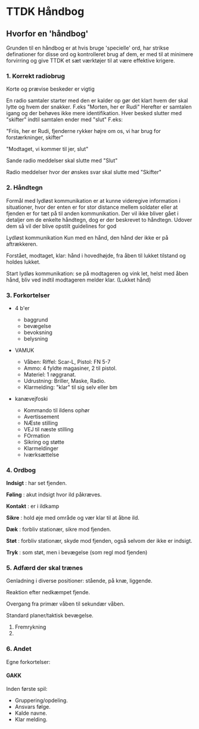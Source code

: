 # TTDK Håndbog


## Hvorfor en 'håndbog'
Grunden til en håndbog er at hvis bruge 'specielle' ord, har strikse definationer for disse ord og kontrolleret brug af dem, er med til at minimere forvirring og give TTDK et sæt værktøjer til at være effektive krigere.

### 1. Korrekt radiobrug
Korte og prævise beskeder er vigtig

En radio samtaler starter med den er kalder op gør det klart hvem der skal lytte og hvem der snakker.
F.eks "Morten, her er Rudi"
Herefter er samtalen igang og der behøves ikke mere identifikation.
Hver besked slutter med "skifter" indtil samtalen ender med "slut"
F.eks: 

"Friis, her er Rudi, fjenderne rykker højre om os, vi har brug for forstærkninger, skifter"

"Modtaget, vi kommer til jer, slut"

Sande radio meddelser skal slutte med "Slut"

Radio meddelser hvor der ønskes svar skal slutte med "Skifter"

### 2. Håndtegn
Formål med lydløst kommunikation er at kunne videregive information i situationer, hvor der enten er for stor distance mellem soldater eller at fjenden er for tæt på til anden kommunikation.
Der vil ikke bliver gået i detaljer om de enkelte håndtegn, dog er der beskrevet to håndtegn.
Udover dem så vil der blive opstilt guidelines for god

Lydløst kommunikation
Kun med en hånd, den hånd der ikke er på aftrækkeren.

Forstået, modtaget, klar: hånd i hovedhøjde, fra åben til lukket tilstand og holdes lukket.

Start lydløs kommunikation: se på modtageren og vink let, helst med åben hånd, bliv ved indtil modtageren melder klar. (Lukket hånd)



### 3. Forkortelser
- 4 b'er
    * baggrund
    * bevægelse
    * bevoksning
    * belysning

- VAMUK
    * Våben:	    Riffel: Scar-L, Pistol: FN 5-7
    * Ammo:	    4 fyldte magasiner, 2 til pistol.
    * Materiel:	    1 røggranat.
    * Udrustning:   Briller, Maske, Radio.
    * Klarmelding:  "klar" til sig selv eller bm

- kanævejfoski
    * Kommando til ildens ophør
    * Avertissement
    * NÆste stilling
    * VEJ til næste stilling
    * FOrmation
    * Sikring og støtte
    * Klarmeldinger
    * Iværksættelse


### 4. Ordbog
**Indsigt** : har set fjenden.

**Føling** : akut indsigt hvor ild påkræves.

**Kontakt** : er i ildkamp

**Sikre** : hold øje med område og vær klar til at åbne ild.

**Dæk** : forbliv stationær, sikre mod fjenden.

**Støt** : forbliv stationær, skyde mod fjenden, også selvom der ikke er indsigt.

**Tryk** : som støt, men i bevægelse (som regl mod fjenden)


### 5. Adfærd der skal trænes
Genladning i diverse positioner: stående, på knæ, liggende.

Reaktion efter nedkæmpet fjende.

Overgang fra primær våben til sekundær våben.

Standard planer/taktisk bevægelse.
1. Fremrykning
2.

### 6. Andet
Egne forkortelser:

#### GAKK
Inden første spil:
- Gruppering/opdeling.
- Ansvars følge.
- Kalde navne.
- Klar melding.


